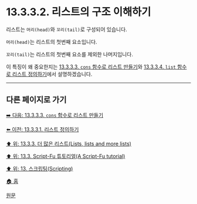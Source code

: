 # 13.3.3.2. 리스트의 구조 이해하기
리스트는 `머리(head)`와 `꼬리(tail)`로 구성되어 있습니다. 

`머리(head)`는 리스트의 첫번째 요소입니다. 

`꼬리(tail)`는 리스트의 첫번째 요소를 제외한 나머지입니다.

이 특징이 왜 중요한지는 [13.3.3.3. `cons` 함수로 리스트 만들기](./13-03-03-03-creating_lists_through_concatenation.md)와 [13.3.3.4. `list` 함수로 리스트 정의하기](./13-03-03-05-accessing_values_in_a_list.md)에서 설명하겠습니다.

***

## 다른 페이지로 가기

[➡️ 다음: 13.3.3.3. `cons` 함수로 리스트 만들기](./13-03-03-03-creating_lists_through_concatenation.md)

[⬅️ 이전: 13.3.3.1. 리스트 정의하기](./13-03-03-01-defining_a_list.md)

[⬆️ 위: 13.3.3. 더 많은 리스트(Lists, lists and more lists)](./13-03-03-00-lists-lists-and-more-lists.md)

[⬆️ 위: 13.3. Script-Fu 튜토리얼(A Script-Fu tutorial)](./13-03-00-a-script-fu-tutorial.md)

[⬆️ 위: 13. 스크립팅(Scripting)](./13-00-scripting.md)

[🏠 홈](./00-home.md)

[원문](https://docs.gimp.org/2.10/ko/gimp-using-script-fu-tutorial-lists.html#idm9760)